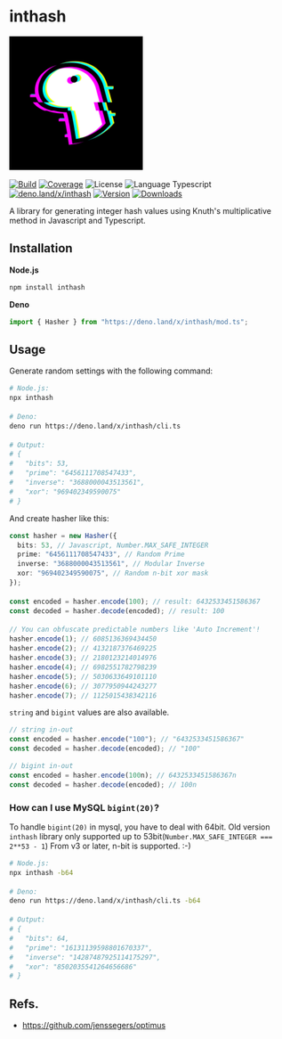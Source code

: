 # inthash

<a href="https://github.com/denostack"><img src="https://raw.githubusercontent.com/denostack/images/main/logo.svg" width="240" /></a>

<p>
  <a href="https://github.com/denostack/inthash/actions"><img alt="Build" src="https://img.shields.io/github/actions/workflow/status/denostack/inthash/ci.yml?branch=main&logo=github&style=flat-square" /></a>
  <a href="https://codecov.io/gh/denostack/inthash"><img alt="Coverage" src="https://img.shields.io/codecov/c/gh/denostack/inthash?style=flat-square" /></a>
  <img alt="License" src="https://img.shields.io/npm/l/inthash.svg?style=flat-square" />
  <img alt="Language Typescript" src="https://img.shields.io/badge/language-Typescript-007acc.svg?style=flat-square" />
  <br />
  <a href="https://deno.land/x/inthash"><img alt="deno.land/x/inthash" src="https://img.shields.io/badge/dynamic/json?url=https://api.github.com/repos/denostack/inthash/tags&query=$[0].name&display_name=tag&label=deno.land/x/inthash@&style=flat-square&logo=deno&labelColor=000&color=777" /></a>
  <a href="https://www.npmjs.com/package/inthash"><img alt="Version" src="https://img.shields.io/npm/v/inthash.svg?style=flat-square&logo=npm" /></a>
  <a href="https://npmcharts.com/compare/inthash?minimal=true"><img alt="Downloads" src="https://img.shields.io/npm/dt/inthash.svg?style=flat-square" /></a>
</p>

A library for generating integer hash values using Knuth's multiplicative method
in Javascript and Typescript.

## Installation

**Node.js**

```bash
npm install inthash
```

**Deno**

```ts
import { Hasher } from "https://deno.land/x/inthash/mod.ts";
```

## Usage

Generate random settings with the following command:

```bash
# Node.js:
npx inthash

# Deno:
deno run https://deno.land/x/inthash/cli.ts

# Output:
# {
#   "bits": 53,
#   "prime": "6456111708547433",
#   "inverse": "3688000043513561",
#   "xor": "969402349590075"
# }
```

And create hasher like this:

```ts
const hasher = new Hasher({
  bits: 53, // Javascript, Number.MAX_SAFE_INTEGER
  prime: "6456111708547433", // Random Prime
  inverse: "3688000043513561", // Modular Inverse
  xor: "969402349590075", // Random n-bit xor mask
});

const encoded = hasher.encode(100); // result: 6432533451586367
const decoded = hasher.decode(encoded); // result: 100

// You can obfuscate predictable numbers like 'Auto Increment'!
hasher.encode(1); // 6085136369434450
hasher.encode(2); // 4132187376469225
hasher.encode(3); // 2180123214014976
hasher.encode(4); // 6982551782798239
hasher.encode(5); // 5030633649101110
hasher.encode(6); // 3077950944243277
hasher.encode(7); // 1125015438342116
```

`string` and `bigint` values are also available.

```ts
// string in-out
const encoded = hasher.encode("100"); // "6432533451586367"
const decoded = hasher.decode(encoded); // "100"
```

```ts
// bigint in-out
const encoded = hasher.encode(100n); // 6432533451586367n
const decoded = hasher.decode(encoded); // 100n
```

### How can I use MySQL `bigint(20)`?

To handle `bigint(20)` in mysql, you have to deal with 64bit. Old version
`inthash` library only supported up to
53bit(`Number.MAX_SAFE_INTEGER === 2**53 - 1`) From v3 or later, n-bit is
supported. :-)

```bash
# Node.js:
npx inthash -b64

# Deno:
deno run https://deno.land/x/inthash/cli.ts -b64

# Output:
# {
#   "bits": 64,
#   "prime": "16131139598801670337",
#   "inverse": "14287487925114175297",
#   "xor": "8502035541264656686"
# }
```

## Refs.

- https://github.com/jenssegers/optimus

